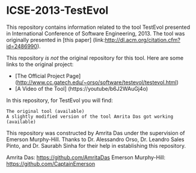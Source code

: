 # ICSE-2013-TestEvol

This repository contains information related to the tool TestEvol presented in International Conference of Software Engineering, 2013. The tool was originally presented in [this paper] (link:http://dl.acm.org/citation.cfm?id=2486990).

This repository _is not_ the original repository for this tool. Here are some links to the original project:
* [The Official Project Page] (http://www.cc.gatech.edu/~orso/software/testevol/testevol.html)
* [A Video of the Tool] (https://youtube/b6J2WAuGj4o)

In this repository, for TestEvol you will find:

    The original tool (available)
    A slightly modified version of the tool Amrita Das got working (available)

This repository was constructed by Amrita Das under the supervision of Emerson Murphy-Hill. Thanks to Dr. Alessandro Orso, Dr. Leandro Sales Pinto, and Dr. Saurabh Sinha for their help in establishing this repository. 


Amrita Das: https://github.com/AmritaDas
Emerson Murphy-Hill: https://github.com/CaptainEmerson
